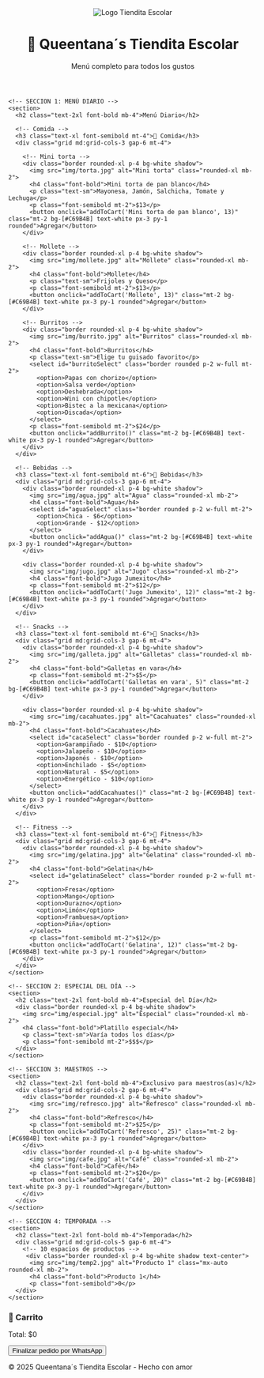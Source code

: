 <!DOCTYPE html>
<html lang="es">
<head>
  <meta charset="UTF-8">
  <meta name="viewport" content="width=device-width, initial-scale=1.0">
  <title>Queentana´s Tiendita Escolar</title>
  <script src="https://cdn.tailwindcss.com"></script>
</head>
<body class="bg-[#F9F6F0] text-[#1F1F1F]">

  <!-- Encabezado -->
  <header class="bg-[#C69B4B] text-white p-6 text-center shadow-lg">
    <img src="img/logo.png" alt="Logo Tiendita Escolar" class="mx-auto mb-4 w-28 h-auto">
    <h1 class="text-3xl font-bold">👑 Queentana´s Tiendita Escolar</h1>
    <p class="text-lg">Menú completo para todos los gustos</p>
  </header>

  <main class="p-6 space-y-12">

    <!-- SECCION 1: MENÚ DIARIO -->
    <section>
      <h2 class="text-2xl font-bold mb-4">Menú Diario</h2>

      <!-- Comida -->
      <h3 class="text-xl font-semibold mt-4">🍴 Comida</h3>
      <div class="grid md:grid-cols-3 gap-6 mt-4">
        
        <!-- Mini torta -->
        <div class="border rounded-xl p-4 bg-white shadow">
          <img src="img/torta.jpg" alt="Mini torta" class="rounded-xl mb-2">
          <h4 class="font-bold">Mini torta de pan blanco</h4>
          <p class="text-sm">Mayonesa, Jamón, Salchicha, Tomate y Lechuga</p>
          <p class="font-semibold mt-2">$13</p>
          <button onclick="addToCart('Mini torta de pan blanco', 13)" class="mt-2 bg-[#C69B4B] text-white px-3 py-1 rounded">Agregar</button>
        </div>

        <!-- Mollete -->
        <div class="border rounded-xl p-4 bg-white shadow">
          <img src="img/mollete.jpg" alt="Mollete" class="rounded-xl mb-2">
          <h4 class="font-bold">Mollete</h4>
          <p class="text-sm">Frijoles y Queso</p>
          <p class="font-semibold mt-2">$13</p>
          <button onclick="addToCart('Mollete', 13)" class="mt-2 bg-[#C69B4B] text-white px-3 py-1 rounded">Agregar</button>
        </div>

        <!-- Burritos -->
        <div class="border rounded-xl p-4 bg-white shadow">
          <img src="img/burrito.jpg" alt="Burritos" class="rounded-xl mb-2">
          <h4 class="font-bold">Burritos</h4>
          <p class="text-sm">Elige tu guisado favorito</p>
          <select id="burritoSelect" class="border rounded p-2 w-full mt-2">
            <option>Papas con chorizo</option>
            <option>Salsa verde</option>
            <option>Deshebrada</option>
            <option>Wini con chipotle</option>
            <option>Bistec a la mexicana</option>
            <option>Discada</option>
          </select>
          <p class="font-semibold mt-2">$24</p>
          <button onclick="addBurrito()" class="mt-2 bg-[#C69B4B] text-white px-3 py-1 rounded">Agregar</button>
        </div>
      </div>

      <!-- Bebidas -->
      <h3 class="text-xl font-semibold mt-6">🥤 Bebidas</h3>
      <div class="grid md:grid-cols-3 gap-6 mt-4">
        <div class="border rounded-xl p-4 bg-white shadow">
          <img src="img/agua.jpg" alt="Agua" class="rounded-xl mb-2">
          <h4 class="font-bold">Agua</h4>
          <select id="aguaSelect" class="border rounded p-2 w-full mt-2">
            <option>Chica - $6</option>
            <option>Grande - $12</option>
          </select>
          <button onclick="addAgua()" class="mt-2 bg-[#C69B4B] text-white px-3 py-1 rounded">Agregar</button>
        </div>

        <div class="border rounded-xl p-4 bg-white shadow">
          <img src="img/jugo.jpg" alt="Jugo" class="rounded-xl mb-2">
          <h4 class="font-bold">Jugo Jumexito</h4>
          <p class="font-semibold mt-2">$12</p>
          <button onclick="addToCart('Jugo Jumexito', 12)" class="mt-2 bg-[#C69B4B] text-white px-3 py-1 rounded">Agregar</button>
        </div>
      </div>

      <!-- Snacks -->
      <h3 class="text-xl font-semibold mt-6">🍪 Snacks</h3>
      <div class="grid md:grid-cols-3 gap-6 mt-4">
        <div class="border rounded-xl p-4 bg-white shadow">
          <img src="img/galleta.jpg" alt="Galletas" class="rounded-xl mb-2">
          <h4 class="font-bold">Galletas en vara</h4>
          <p class="font-semibold mt-2">$5</p>
          <button onclick="addToCart('Galletas en vara', 5)" class="mt-2 bg-[#C69B4B] text-white px-3 py-1 rounded">Agregar</button>
        </div>

        <div class="border rounded-xl p-4 bg-white shadow">
          <img src="img/cacahuates.jpg" alt="Cacahuates" class="rounded-xl mb-2">
          <h4 class="font-bold">Cacahuates</h4>
          <select id="cacaSelect" class="border rounded p-2 w-full mt-2">
            <option>Garampiñado - $10</option>
            <option>Jalapeño - $10</option>
            <option>Japonés - $10</option>
            <option>Enchilado - $5</option>
            <option>Natural - $5</option>
            <option>Energético - $10</option>
          </select>
          <button onclick="addCacahuates()" class="mt-2 bg-[#C69B4B] text-white px-3 py-1 rounded">Agregar</button>
        </div>
      </div>

      <!-- Fitness -->
      <h3 class="text-xl font-semibold mt-6">💪 Fitness</h3>
      <div class="grid md:grid-cols-3 gap-6 mt-4">
        <div class="border rounded-xl p-4 bg-white shadow">
          <img src="img/gelatina.jpg" alt="Gelatina" class="rounded-xl mb-2">
          <h4 class="font-bold">Gelatina</h4>
          <select id="gelatinaSelect" class="border rounded p-2 w-full mt-2">
            <option>Fresa</option>
            <option>Mango</option>
            <option>Durazno</option>
            <option>Limón</option>
            <option>Frambuesa</option>
            <option>Piña</option>
          </select>
          <p class="font-semibold mt-2">$12</p>
          <button onclick="addToCart('Gelatina', 12)" class="mt-2 bg-[#C69B4B] text-white px-3 py-1 rounded">Agregar</button>
        </div>
      </div>
    </section>

    <!-- SECCION 2: ESPECIAL DEL DÍA -->
    <section>
      <h2 class="text-2xl font-bold mb-4">Especial del Día</h2>
      <div class="border rounded-xl p-4 bg-white shadow">
        <img src="img/especial.jpg" alt="Especial" class="rounded-xl mb-2">
        <h4 class="font-bold">Platillo especial</h4>
        <p class="text-sm">Varía todos los días</p>
        <p class="font-semibold mt-2">$$$</p>
      </div>
    </section>

    <!-- SECCION 3: MAESTROS -->
    <section>
      <h2 class="text-2xl font-bold mb-4">Exclusivo para maestros(as)</h2>
      <div class="grid md:grid-cols-2 gap-6 mt-4">
        <div class="border rounded-xl p-4 bg-white shadow">
          <img src="img/refresco.jpg" alt="Refresco" class="rounded-xl mb-2">
          <h4 class="font-bold">Refresco</h4>
          <p class="font-semibold mt-2">$25</p>
          <button onclick="addToCart('Refresco', 25)" class="mt-2 bg-[#C69B4B] text-white px-3 py-1 rounded">Agregar</button>
        </div>
        <div class="border rounded-xl p-4 bg-white shadow">
          <img src="img/cafe.jpg" alt="Café" class="rounded-xl mb-2">
          <h4 class="font-bold">Café</h4>
          <p class="font-semibold mt-2">$20</p>
          <button onclick="addToCart('Café', 20)" class="mt-2 bg-[#C69B4B] text-white px-3 py-1 rounded">Agregar</button>
        </div>
      </div>
    </section>

    <!-- SECCION 4: TEMPORADA -->
    <section>
      <h2 class="text-2xl font-bold mb-4">Temporada</h2>
      <div class="grid md:grid-cols-5 gap-6 mt-4">
        <!-- 10 espacios de productos -->
         <div class="border rounded-xl p-4 bg-white shadow text-center">
          <img src="img/temp2.jpg" alt="Producto 1" class="mx-auto rounded-xl mb-2">
          <h4 class="font-bold">Producto 1</h4>
          <p class="font-semibold">0</p>
      </div>
    </section>

  </main>

  <!-- CARRITO -->
  <aside class="fixed bottom-4 right-4 bg-white border rounded-xl shadow-lg p-4 w-80">
    <h3 class="font-bold text-lg mb-2">🛒 Carrito</h3>
    <ul id="cartItems" class="space-y-2"></ul>
    <p class="mt-2 font-bold">Total: $<span id="cartTotal">0</span></p>
    <button onclick="sendWhatsApp()" class="mt-3 bg-green-600 text-white px-3 py-2 rounded w-full">Finalizar pedido por WhatsApp</button>
  </aside>

  <!-- FOOTER -->
  <footer class="bg-[#C69B4B] text-white text-center p-4 mt-12">
    <p>&copy; 2025 Queentana´s Tiendita Escolar - Hecho con amor</p>
  </footer>

  <!-- SCRIPT -->
  <script>
    let cart = [];

    function addToCart(product, price) {
      cart.push({ product, price });
      renderCart();
    }

    function addBurrito() {
      const guisado = document.getElementById('burritoSelect').value;
      addToCart('Burrito de ' + guisado, 24);
    }

    function addAgua() {
      const agua = document.getElementById('aguaSelect').value;
      if (agua.includes('Chica')) addToCart('Agua Chica', 6);
      else addToCart('Agua Grande', 12);
    }

    function addCacahuates() {
      const cac = document.getElementById('cacaSelect').value;
      if (cac.includes('$5')) addToCart('Cacahuates ' + cac.split(' - ')[0], 5);
      else addToCart('Cacahuates ' + cac.split(' - ')[0], 10);
    }

    function renderCart() {
      const cartItems = document.getElementById('cartItems');
      cartItems.innerHTML = '';
      let total = 0;
      cart.forEach((item, index) => {
        total += item.price;
        cartItems.innerHTML += `<li>${item.product} - $${item.price} <button onclick="removeItem(${index})" class="text-red-600">✖</button></li>`;
      });
      document.getElementById('cartTotal').innerText = total;
    }

    function removeItem(index) {
      cart.splice(index, 1);
      renderCart();
    }

    function sendWhatsApp() {
      let message = "¡Hola! Quiero hacer un pedido:%0A";
      let total = 0;
      cart.forEach(item => {
        message += "- " + item.product + " $" + item.price + "%0A";
        total += item.price;
      });
      message += "%0ATotal: $" + total;
      message += "%0A%0APor favor, realiza tu transferencia a:%0ABBVA - 4152314309562018%0AA nombre de: Tania Quintana";
      message += "%0A%0A⚠️ IMPORTANTE: Adjunta tu comprobante de pago antes de enviar este mensaje.";

      window.open("https://wa.me/526143515170?text=" + message, "_blank");
    }
  </script>

</body>
</html>
